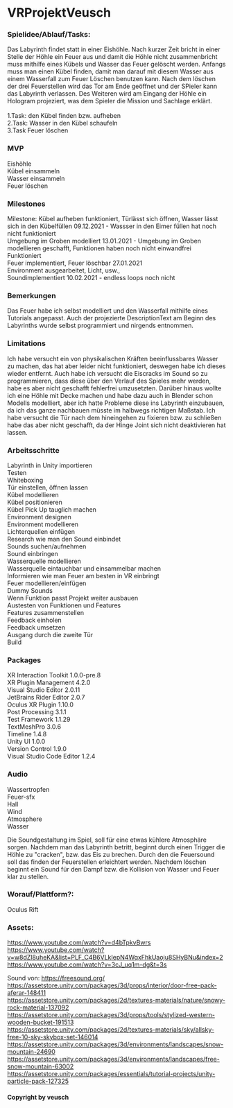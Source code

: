# VRProjektVeusch

### Spielidee/Ablauf/Tasks: 
Das Labyrinth findet statt in einer Eishöhle. Nach kurzer Zeit bricht in einer Stelle der Höhle ein Feuer aus und damit die Höhle nicht zusammenbricht muss mithilfe eines Kübels und Wasser das Feuer gelöscht werden. Anfangs muss man einen Kübel finden, damit man darauf mit diesem Wasser aus einem Wasserfall zum Feuer Löschen benutzen kann. Nach dem löschen der drei Feuerstellen wird das Tor am Ende geöffnet und der SPieler kann das Labyrinth verlassen. Des Weiteren wird am Eingang der Höhle ein Hologram projeziert, was dem Spieler die Mission und Sachlage erklärt.<br> <br>
1.Task: den Kübel finden bzw. aufheben <br>
2.Task: Wasser in den Kübel schaufeln<br>
3.Task Feuer löschen<br>

### MVP
Eishöhle<br>
Kübel einsammeln<br>
Wasser einsammeln<br>
Feuer löschen<br>
### Milestones
Milestone: Kübel aufheben funktioniert, Türlässt sich öffnen, Wasser lässt sich in den Kübelfüllen 09.12.2021 - Wassser in den Eimer füllen hat noch nicht funktioniert<br>
Umgebung im Groben modelliert 13.01.2021 - Umgebung im Groben modellieren geschafft, Funktionen haben noch nicht einwandfrei Funktioniert <br>
Feuer implementiert, Feuer löschbar 27.01.2021<br>
Environment ausgearbeitet, Licht, usw., <br>
Soundimplementiert 10.02.2021 - endless loops noch nicht<br>
### Bemerkungen
Das Feuer habe ich selbst modelliert und den Wasserfall mithilfe eines Tutorials angepasst. Auch der projezierte DescriptionText am Beginn des Labyrinths wurde selbst programmiert und nirgends entnommen.

### Limitations
Ich habe versucht ein von physikalischen Kräften beeinflussbares Wasser zu machen, das hat aber leider nicht funktioniert, deswegen habe ich dieses wieder entfernt. Auch habe ich versucht die Eiscracks im Sound so zu programmieren, dass diese über den Verlauf des Spieles mehr werden, habe es aber nicht geschafft fehlerfrei umzusetzten. Darüber hinaus wollte ich eine Höhle mit Decke machen und habe dazu auch in Blender schon Modells modelliert, aber ich hatte Probleme diese ins Labyrinth einzubauen, da ich das ganze nachbauen müsste im halbwegs richtigen Maßstab. Ich habe versucht die Tür nach dem hineingehen zu fixieren bzw. zu schließen habe das aber nicht geschafft, da der Hinge Joint sich nicht deaktivieren hat lassen.


### Arbeitsschritte
Labyrinth in Unity importieren<br>
Testen<br>
Whiteboxing<br>
Tür einstellen, öffnen lassen<br>
Kübel modellieren<br>
Kübel positionieren<br>
Kübel Pick Up tauglich machen<br>
Environment designen<br>
Environment modellieren<br>
Lichterquellen einfügen<br>
Research wie man den Sound einbindet<br>
Sounds suchen/aufnehmen<br>
Sound einbringen<br>
Wasserquelle modellieren<br>
Wasserquelle eintauchbar und einsammelbar machen<br>
Informieren wie man Feuer am besten in VR einbringt<br>
Feuer modellieren/einfügen<br>
Dummy Sounds<br>
Wenn Funktion passt Projekt weiter ausbauen<br>
Austesten von Funktionen und Features<br>
Features zusammenstellen<br>
Feedback einholen<br>
Feedback umsetzen<br>
Ausgang durch die zweite Tür<br>
Build<br>

### Packages
XR Interaction Toolkit 1.0.0-pre.8<br>
XR Plugin Management 4.2.0<br>
Visual Studio Editor 2.0.11<br>
JetBrains Rider Editor 2.0.7<br>
Oculus XR Plugin 1.10.0<br>
Post Processing 3.1.1<br>
Test Framework 1.1.29<br>
TextMeshPro 3.0.6<br>
Timeline 1.4.8<br>
Unity UI 1.0.0<br>
Version Control 1.9.0<br>
Visual Studio Code Editor 1.2.4<br>


### Audio
Wassertropfen<br>
Feuer-sfx<br>
Hall<br>
Wind<br>
Atmosphere<br>
Wasser<br>

Die Soundgestaltung im Spiel, soll für eine etwas kühlere Atmosphäre sorgen. Nachdem man das Labyrinth betritt, beginnt durch einen Trigger die Höhle zu "cracken", bzw. das Eis zu brechen. Durch den die Feuersound soll das finden der Feuerstellen erleichtert werden. Nachdem löschen beginnt ein Sound für den Dampf bzw. die Kollision von Wasser und Feuer klar zu stellen.  

### Worauf/Plattform?: 
Oculus Rift


### Assets: 
https://www.youtube.com/watch?v=d4bTpkvBwrs <br>
https://www.youtube.com/watch?v=w8dZl8uheKA&list=PLF_C4B6VLkIepN4WqxFhkUaoju8SHyBNu&index=2 <br>
https://www.youtube.com/watch?v=3cJ_uq1m-dg&t=3s <br>

Sound von: https://freesound.org/ <br>
https://assetstore.unity.com/packages/3d/props/interior/door-free-pack-aferar-148411<br>
https://assetstore.unity.com/packages/2d/textures-materials/nature/snowy-rock-material-137092<br>
https://assetstore.unity.com/packages/3d/props/tools/stylized-western-wooden-bucket-191513<br>
https://assetstore.unity.com/packages/2d/textures-materials/sky/allsky-free-10-sky-skybox-set-146014<br>
https://assetstore.unity.com/packages/3d/environments/landscapes/snow-mountain-24690<br>
https://assetstore.unity.com/packages/3d/environments/landscapes/free-snow-mountain-63002<br>
https://assetstore.unity.com/packages/essentials/tutorial-projects/unity-particle-pack-127325<br>




#### Copyright by veusch 
